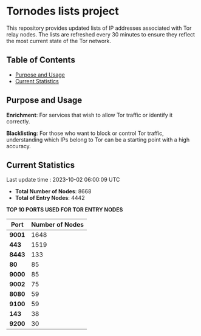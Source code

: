 # Tornodes lists project

This repository provides updated lists of IP addresses associated with Tor relay nodes. The lists are refreshed every 30 minutes to ensure they reflect the most current state of the Tor network.

## Table of Contents

- [Purpose and Usage](#purpose-and-usage)
- [Current Statistics](#current-statistics)


## Purpose and Usage

**Enrichment**: For services that wish to allow Tor traffic or identify it correctly.

**Blacklisting**: For those who want to block or control Tor traffic, understanding which IPs belong to Tor can be a starting point with a high accuracy.

## Current Statistics

Last update time : 2023-10-02 06:00:09 UTC

- **Total Number of Nodes**: 8668
- **Total of Entry Nodes**: 4442

**TOP 10 PORTS USED FOR TOR ENTRY NODES**

| **Port** | **Number of Nodes** |
|------|-----------------|
| **9001**   | 1648  |
| **443**   | 1519  |
| **8443**   | 133  |
| **80**   | 85  |
| **9000**   | 85  |
| **9002**   | 75  |
| **8080**   | 59  |
| **9100**   | 59  |
| **143**   | 38  |
| **9200**   | 30  |

